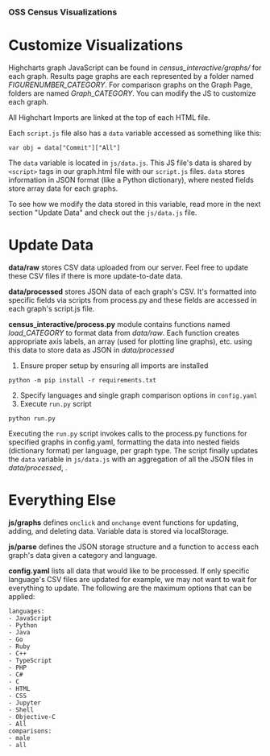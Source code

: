 ### OSS Census Visualizations ###

# Customize Visualizations
Highcharts graph JavaScript can be found in *census_interactive/graphs/* for each graph. Results page graphs are each represented by a folder named *FIGURENUMBER_CATEGORY*. For comparison graphs on the Graph Page, folders are named *Graph_CATEGORY*. You can modify the JS to customize each graph. 

All Highchart Imports are linked at the top of each HTML file. 

Each `script.js` file also has a `data` variable accessed as something like this:
```
var obj = data["Commit"]["All"]
```
The `data` variable is located in `js/data.js`. This JS file's data is shared by `<script>` tags in our graph.html file with our `script.js` files. `data` stores information in JSON format (like a Python dictionary), where nested fields store array data for each graphs. 

To see how we modify the data stored in this variable, read more in the next section "Update Data" and check out the `js/data.js` file.


# Update Data
**data/raw** stores CSV data uploaded from our server. Feel free to update these CSV files if there is more update-to-date data.

**data/processed** stores JSON data of each graph's CSV. It's formatted into specific fields via scripts from process.py and these fields are accessed in each graph's script.js file.

**census_interactive/process.py** module contains functions named *load_CATEGORY* to format data from *data/raw*. Each function creates appropriate axis labels, an array (used for plotting line graphs), etc. using this data to store data as JSON in *data/processed*

1. Ensure proper setup by ensuring all imports are installed
```
python -m pip install -r requirements.txt
```
2. Specify languages and single graph comparison options in `config.yaml`
3. Execute `run.py` script
```
python run.py
```

Executing the `run.py` script invokes calls to the process.py functions for specified graphs in config.yaml, formatting the data into nested fields (dictionary format) per language, per graph type. The script finally updates the `data` variable in `js/data.js` with an aggregation of all the JSON files in *data/processed*, .


# Everything Else
**js/graphs** defines `onclick` and `onchange` event functions for updating, adding, and deleting data. Variable data is stored via localStorage.

**js/parse** defines the JSON storage structure and a function to access each graph's data given a category and language.

**config.yaml** lists all data that would like to be processed. If only specific language's CSV files are updated for example, we may not want to wait for everything to update. The following are the maximum options that can be applied:
```
languages:
- JavaScript
- Python
- Java
- Go
- Ruby
- C++
- TypeScript
- PHP
- C#
- C
- HTML
- CSS
- Jupyter
- Shell
- Objective-C
- All
comparisons:
- male
- all
```